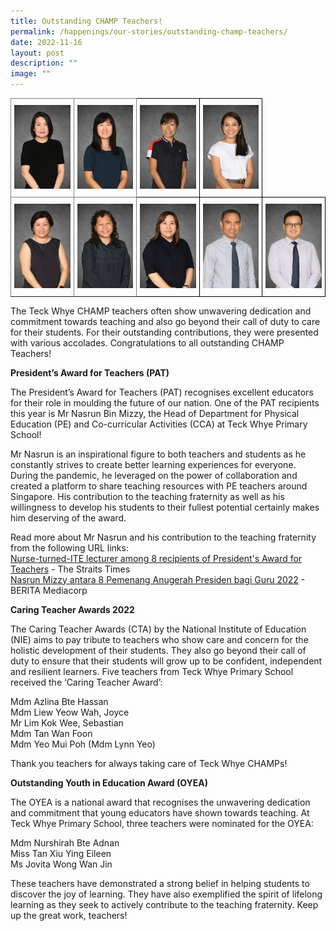 ```yaml
---
title: Outstanding CHAMP Teachers!
permalink: /happenings/our-stories/outstanding-champ-teachers/
date: 2022-11-16
layout: post
description: ""
image: ""
---
```

<style type="text/css">
.tg  {border-collapse:collapse;border-spacing:0;}
.tg td{border-color:black;border-style:solid;border-width:1px;font-family:Arial, sans-serif;font-size:14px;
  overflow:hidden;padding:10px 5px;word-break:normal;}
.tg th{border-color:black;border-style:solid;border-width:1px;font-family:Arial, sans-serif;font-size:14px;
  font-weight:normal;overflow:hidden;padding:10px 5px;word-break:normal;}
.tg .tg-0pky{border-color:inherit;text-align:left;vertical-align:top}
.tg .tg-0lax{text-align:left;vertical-align:top}
</style>
<table class="tg">
<thead>
  <tr>
    <th class="tg-0pky"><img src="/images/MdmYeoMuiPohLynn.jpg" style="width:400px"></th>
    <th class="tg-0pky"><img src="/images/MissJovitaWongWanJin.jpg" style="width:400px"></th>
    <th class="tg-0lax"><img src="/images/MdmJoyceLiew1.jpg" style="width:400px"></th>
    <th class="tg-0lax"><img src="/images/MdmNurshirahBteAdnan1.jpg" style="width:400px"></th>
  </tr>
</thead>
<tbody>
  <tr>
    <td class="tg-0pky"><img src="/images/MdmTanWanFoon1.jpg" style="width:400px"></td>
    <td class="tg-0pky"><img src="/images/MdmAzlinaBteHassan.jpg" style="width:400px"></td>
    <td class="tg-0lax"><img src="/images/MissTanXiuYingEileen.jpg" style="width:400px"></td>
    <td class="tg-0lax"><img src="/images/MrNasrunMizzy.jpg" style="width:400px"></td>
		<td class="tg-0lax"><img src="/images/MrSebastianLimKokWee.jpg" style="width:400px"></td>
  </tr>
</tbody>
</table>

The Teck Whye CHAMP teachers often show unwavering dedication and commitment towards teaching and also go beyond their call of duty to care for their students. For their outstanding contributions, they were presented with various accolades. Congratulations to all outstanding CHAMP Teachers!

**President’s Award for Teachers (PAT)**

The President’s Award for Teachers (PAT) recognises excellent educators for their role in moulding the future of our nation. One of the PAT recipients this year is Mr Nasrun Bin Mizzy, the Head of Department for Physical Education (PE) and Co-curricular Activities (CCA) at Teck Whye Primary School!

Mr Nasrun is an inspirational figure to both teachers and students as he constantly strives to create better learning experiences for everyone. During the pandemic, he leveraged on the power of collaboration and created a platform to share teaching resources with PE teachers around Singapore. His contribution to the teaching fraternity as well as his willingness to develop his students to their fullest potential certainly makes him deserving of the award.

Read more about Mr Nasrun and his contribution to the teaching fraternity from the following URL links:  
[Nurse-turned-ITE lecturer among 8 recipients of President's Award for Teachers](https://www.straitstimes.com/singapore/nurse-turned-ite-lecturer-among-8-winners-of-presidents-award-for-teachers#:~:text=Min%20Daily%20News-,Nurse%2Dturned%2DITE%20lecturer%20among%208%20recipients,of%20President's%20Award%20for%20Teachers&amp;text=SINGAPORE%20%2D%20Ms%20Pauline%20Hu%2C%2050,that%20she%20could%20help%20others)&nbsp;\- The Straits Times  
[Nasrun Mizzy antara 8 Pemenang Anugerah Presiden bagi Guru 2022](https://berita.mediacorp.sg/singapura/nasrun-mizzy-antara-8-pemenang-anugerah-presiden-bagi-guru-2022-687276)&nbsp;\- BERITA Mediacorp

**Caring Teacher Awards 2022**

The Caring Teacher Awards (CTA) by the National Institute of Education (NIE) aims to pay tribute to teachers who show care and concern for the holistic development of their students. They also go beyond their call of duty to ensure that their students will grow up to be confident, independent and resilient learners. Five teachers from Teck Whye Primary School received the ‘Caring Teacher Award’:

Mdm Azlina Bte Hassan  
Mdm Liew Yeow Wah, Joyce  
Mr Lim Kok Wee, Sebastian  
Mdm Tan Wan Foon  
Mdm Yeo Mui Poh (Mdm Lynn Yeo)

Thank you teachers for always taking care of Teck Whye CHAMPs!

**Outstanding Youth in Education Award (OYEA)**

The OYEA is a national award that recognises the unwavering dedication and commitment that young educators have shown towards teaching. At Teck Whye Primary School, three teachers were nominated for the OYEA:

Mdm Nurshirah Bte Adnan  
Miss Tan Xiu Ying Eileen  
Ms Jovita Wong Wan Jin

These teachers have demonstrated a strong belief in helping students to discover the joy of learning. They have also exemplified the spirit of lifelong learning as they seek to actively contribute to the teaching fraternity. Keep up the great work, teachers!